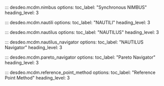 ::: desdeo.mcdm.nimbus
    options:
        toc_label: "Synchronous NIMBUS"
        heading_level: 3

::: desdeo.mcdm.nautili
    options:
        toc_label: "NAUTILI"
        heading_level: 3

::: desdeo.mcdm.nautilus
    options:
        toc_label: "NAUTILUS"
        heading_level: 3

::: desdeo.mcdm.nautilus_navigator
    options:
        toc_label: "NAUTILUS Navigator"
        heading_level: 3

::: desdeo.mcdm.pareto_navigator
    options:
        toc_label: "Pareto Navigator"
        heading_level: 3

::: desdeo.mcdm.reference_point_method
    options:
        toc_label: "Reference Point Method"
        heading_level: 3
